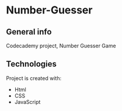 # Number-Guesser

## General info

Codecademy project, Number Guesser Game

## Technologies
Project is created with:
* Html
* CSS
* JavaScript
